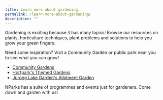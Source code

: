 ```yaml
---
title: Learn more about gardening
permalink: /learn-more-about-gardening/
description: ""
---
```

<p>
Gardening is exciting because it has many topics! Browse our resources on plants, horticulture techniques, plant problems and solutions to help you grow your green fingers. 
</p>
<p>Need some inspiration? Visit a Community Garden or public park near you to see what you can grow!</p>
<ul>
	<li><a href="https://staging.dmhtu0pi4p9u7.amplifyapp.com/get-involved/community-gardens/">Community Gardens</a></li>
	<li><a href="https://www.nparks.gov.sg/gardens-parks-and-nature/parks-and-nature-reserves/hortpark/hortpark-themed-gardens">Hortpark's Themed Gardens</a></li>
	<li><a href="https://www.nparks.gov.sg/juronglakegardens/explore-our-gardens/attractions/allotment-gardens">Jurong Lake Garden's Allotment Garden</a>
	</li></ul>
	<p>NParks has a suite of programmes and events just for gardeners. Come down and garden with us!
	</p>